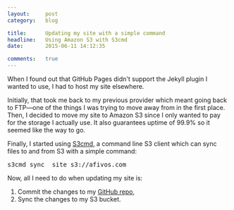 ```yaml
---
layout:     post
category:   blog

title:      Updating my site with a simple command
headline:   Using Amazon S3 with S3cmd
date:       2015-06-11 14:12:35

comments:   true
---
```

When I found out that GitHub Pages didn't support the Jekyll plugin I wanted to use, I had to host my site elsewhere.

Initially, that took me back to my previous provider which meant going back to FTP—one of the things I was trying to move away from in the first place. Then, I decided to move my site to Amazon S3 since I only wanted to pay for the storage I actually use. It also guarantees uptime of 99.9% so it seemed like the way to go.

Finally, I started using [S3cmd](http://s3tools.org/s3cmd), a command line S3 client which can sync files to and from S3 with a simple command:

<pre>s3cmd sync _site s3://afivos.com</pre>

Now, all I need to do when updating my site is:

1. Commit the changes to my [GitHub repo](http://github.com/afivos/afivos.com),
2. Sync the changes to my S3 bucket.
